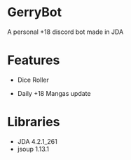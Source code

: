# GerryBot
A personal +18 discord bot made in JDA

# Features

- Dice Roller

- Daily +18 Mangas update

# Libraries
- JDA 4.2.1_261
- jsoup 1.13.1
